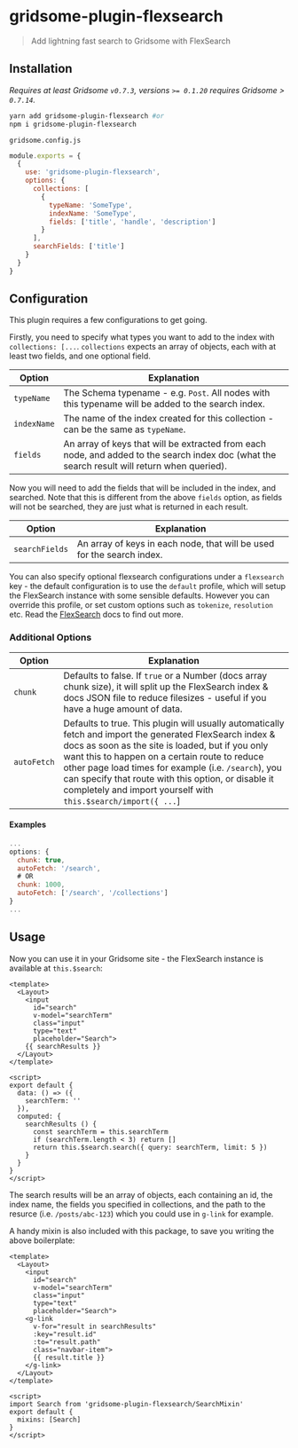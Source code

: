 # gridsome-plugin-flexsearch

> Add lightning fast search to Gridsome with FlexSearch

## Installation

_Requires at least Gridsome `v0.7.3`, versions `>= 0.1.20` requires Gridsome > `0.7.14`._

```bash
yarn add gridsome-plugin-flexsearch #or
npm i gridsome-plugin-flexsearch
```

`gridsome.config.js`
```js
module.exports = {
  {
    use: 'gridsome-plugin-flexsearch',
    options: {
      collections: [
        {
          typeName: 'SomeType',
          indexName: 'SomeType',
          fields: ['title', 'handle', 'description']
        }
      ],
      searchFields: ['title']
    }
  }
}
```

## Configuration

This plugin requires a few configurations to get going.

Firstly, you need to specify what types you want to add to the index with `collections: [...`. `collections` expects an array of objects, each with at least two fields, and one optional field.

| Option  | Explanation |
| ------------- | ------------- |
| `typeName`  | The Schema typename - e.g. `Post`. All nodes with this typename will be added to the search index.  |
| `indexName`  | The name of the index created for this collection - can be the same as `typeName`.  |
| `fields` | An array of keys that will be extracted from each node, and added to the search index doc (what the search result will return when queried).

Now you will need to add the fields that will be included in the index, and searched. Note that this is different from the above `fields` option, as fields will not be searched, they are just what is returned in each result.

| Option | Explanation |
| ---------- | --------|
| `searchFields` | An array of keys in each node, that will be used for the search index. |

You can also specify optional flexsearch configurations under a `flexsearch` key - the default configuration is to use the `default` profile, which will setup the FlexSearch instance with some sensible defaults.
However you can override this profile, or set custom options such as `tokenize`, `resolution` etc. Read the [FlexSearch](https://github.com/nextapps-de/flexsearch#presets) docs to find out more.


### Additional Options

| Option | Explanation |
| ---------- | --------|
| `chunk` | Defaults to false. If `true` or a Number (docs array chunk size), it will split up the FlexSearch index & docs JSON file to reduce filesizes - useful if you have a huge amount of data. |
| `autoFetch` | Defaults to true. This plugin will usually automatically fetch and import the generated FlexSearch index & docs as soon as the site is loaded, but if you only want this to happen on a certain route to reduce other page load times for example (i.e. `/search`), you can specify that route with this option, or disable it completely and import yourself with `this.$search/import({ ...`] |

#### Examples
```js
...
options: {
  chunk: true,
  autoFetch: '/search',
  # OR
  chunk: 1000,
  autoFetch: ['/search', '/collections']
}
...
```

## Usage

Now you can use it in your Gridsome site - the FlexSearch instance is available at `this.$search`:

```vue
<template>
  <Layout>
    <input
      id="search"
      v-model="searchTerm"
      class="input"
      type="text"
      placeholder="Search">
    {{ searchResults }}
  </Layout>
</template>

<script>
export default {
  data: () => ({
    searchTerm: ''
  }),
  computed: {
    searchResults () {
      const searchTerm = this.searchTerm
      if (searchTerm.length < 3) return []
      return this.$search.search({ query: searchTerm, limit: 5 })
    }
  }
}
</script>
```

The search results will be an array of objects, each containing an id, the index name, the fields you specified in collections, and the path to the resurce (i.e. `/posts/abc-123`) which you could use in `g-link` for example.

A handy mixin is also included with this package, to save you writing the above boilerplate:

```vue
<template>
  <Layout>
    <input
      id="search"
      v-model="searchTerm"
      class="input"
      type="text"
      placeholder="Search">
    <g-link
      v-for="result in searchResults"
      :key="result.id"
      :to="result.path"
      class="navbar-item">
      {{ result.title }}
    </g-link>
  </Layout>
</template>

<script>
import Search from 'gridsome-plugin-flexsearch/SearchMixin'
export default {
  mixins: [Search]
}
</script>
```
